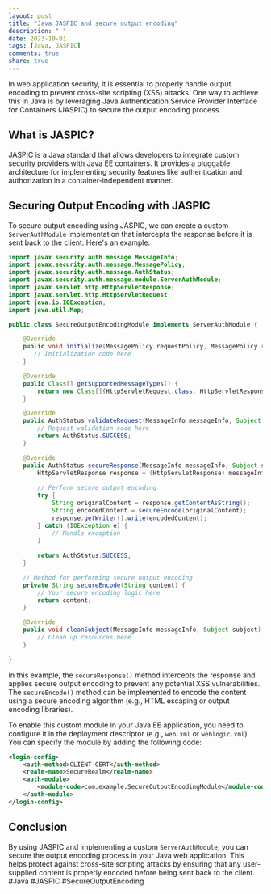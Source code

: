 ```yaml
---
layout: post
title: "Java JASPIC and secure output encoding"
description: " "
date: 2023-10-01
tags: [Java, JASPIC]
comments: true
share: true
---
```


In web application security, it is essential to properly handle output encoding to prevent cross-site scripting (XSS) attacks. One way to achieve this in Java is by leveraging Java Authentication Service Provider Interface for Containers (JASPIC) to secure the output encoding process.

## What is JASPIC?
JASPIC is a Java standard that allows developers to integrate custom security providers with Java EE containers. It provides a pluggable architecture for implementing security features like authentication and authorization in a container-independent manner.

## Securing Output Encoding with JASPIC
To secure output encoding using JASPIC, we can create a custom `ServerAuthModule` implementation that intercepts the response before it is sent back to the client. Here's an example:

```java
import javax.security.auth.message.MessageInfo;
import javax.security.auth.message.MessagePolicy;
import javax.security.auth.message.AuthStatus;
import javax.security.auth.message.module.ServerAuthModule;
import javax.servlet.http.HttpServletResponse;
import javax.servlet.http.HttpServletRequest;
import java.io.IOException;
import java.util.Map;

public class SecureOutputEncodingModule implements ServerAuthModule {

    @Override
    public void initialize(MessagePolicy requestPolicy, MessagePolicy responsePolicy, CallbackHandler handler, Map options) {
       // Initialization code here
    }

    @Override
    public Class[] getSupportedMessageTypes() {
        return new Class[]{HttpServletRequest.class, HttpServletResponse.class};
    }

    @Override
    public AuthStatus validateRequest(MessageInfo messageInfo, Subject clientSubject, Subject serviceSubject) {
        // Request validation code here
        return AuthStatus.SUCCESS;
    }

    @Override
    public AuthStatus secureResponse(MessageInfo messageInfo, Subject serviceSubject) {
        HttpServletResponse response = (HttpServletResponse) messageInfo.getResponseMessage();
        
        // Perform secure output encoding
        try {
            String originalContent = response.getContentAsString();
            String encodedContent = secureEncode(originalContent);
            response.getWriter().write(encodedContent);
        } catch (IOException e) {
            // Handle exception
        }
        
        return AuthStatus.SUCCESS;
    }

    // Method for performing secure output encoding
    private String secureEncode(String content) {
        // Your secure encoding logic here
        return content;
    }

    @Override
    public void cleanSubject(MessageInfo messageInfo, Subject subject) {
        // Clean up resources here
    }

}
```

In this example, the `secureResponse()` method intercepts the response and applies secure output encoding to prevent any potential XSS vulnerabilities. The `secureEncode()` method can be implemented to encode the content using a secure encoding algorithm (e.g., HTML escaping or output encoding libraries).

To enable this custom module in your Java EE application, you need to configure it in the deployment descriptor (e.g., `web.xml` or `weblogic.xml`). You can specify the module by adding the following code:

```xml
<login-config>
    <auth-method>CLIENT-CERT</auth-method>
    <realm-name>SecureRealm</realm-name>
    <auth-module>
        <module-code>com.example.SecureOutputEncodingModule</module-code>
    </auth-module>
</login-config>
```

## Conclusion
By using JASPIC and implementing a custom `ServerAuthModule`, you can secure the output encoding process in your Java web application. This helps protect against cross-site scripting attacks by ensuring that any user-supplied content is properly encoded before being sent back to the client. #Java #JASPIC #SecureOutputEncoding